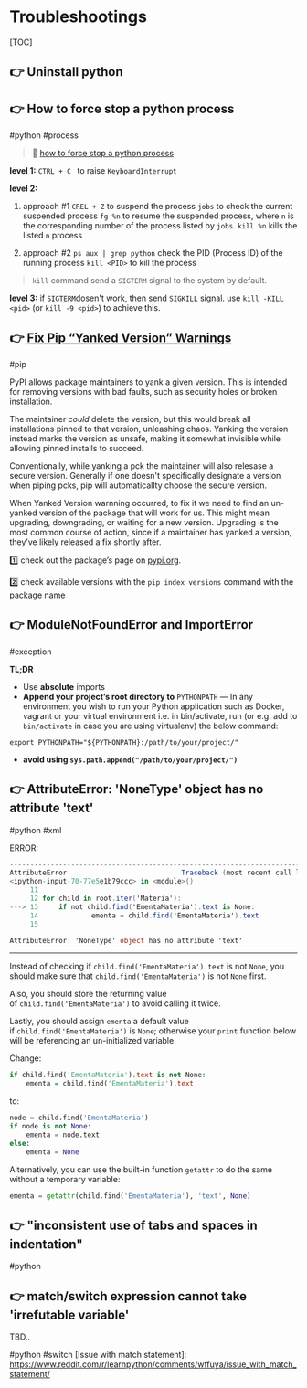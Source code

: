 # Troubleshootings

[TOC]



## 👉 Uninstall python


[Uninstall Python on Mac]: https://nektony.com/how-to/uninstall-python-on-mac



## 👉 How to force stop a python process
#python #process


> 🔗 [how to force stop a python process](https://stackoverflow.com/a/53211247/16542494)

**level 1:**
`CTRL + C `  to raise  `KeyboardInterrupt`

**level 2:**
1. approach #1
`CREL + Z` to suspend the process
`jobs` to check the current suspended process
`fg %n` to resume the suspended process, where `n` is the corresponding number of the process listed by `jobs`.
`kill %n` kills the listed `n` process

2.  approach #2
`ps aux | grep python` check the PID (Process ID) of the running process
`kill <PID>` to kill the process
> `kill` command send a `SIGTERM` signal to the system by default. 

**level 3:**
if `SIGTERM`dosen't work, then send `SIGKILL` signal.
use `kill -KILL <pid>` (or `kill -9 <pid>`) to achieve this. 



## 👉 [Fix Pip “Yanked Version” Warnings](https://adamj.eu/tech/2021/09/20/how-to-fix-pip-yanked-version-warnings/)
#pip


PyPI allows package maintainers to yank a given version. This is intended for removing versions with bad faults, such as security holes or broken installation.

The maintainer *could* delete the version, but this would break all installations pinned to that version, unleashing chaos. Yanking the version instead marks the version as unsafe, making it somewhat invisible while allowing pinned installs to succeed.

Conventionally, while yanking a pck the maintainer will also relesase a secure version. Generally if one doesn't specifically designate a version when piping pcks, pip will automaticallty choose the secure version.

When Yanked Version warnning occurred, to fix it we need to find an un-yanked version of the package that will work for us. This might mean upgrading, downgrading, or waiting for a new version. Upgrading is the most common course of action, since if a maintainer has yanked a version, they’ve likely released a fix shortly after.

1️⃣ check out the package’s page on [pypi.org](https://pypi.org/).

2️⃣ check available versions with the `pip index versions` command with the package name



## 👉 ModuleNotFoundError and ImportError
#exception


[How to Fix ModuleNotFoundError and ImportError]: https://towardsdatascience.com/how-to-fix-modulenotfounderror-and-importerror-248ce5b69b1c
[Relative imports - ModuleNotFoundError: No module named x]: https://stackoverflow.com/questions/43728431/relative-imports-modulenotfounderror-no-module-named-x

**TL;DR**
- Use **absolute** imports
- **Append your project’s root directory to** `PYTHONPATH` — In any environment you wish to run your Python application such as Docker, vagrant or your virtual environment i.e. in bin/activate, run (or e.g. add to `bin/activate` in case you are using virtualenv) the below command:
```
export PYTHONPATH="${PYTHONPATH}:/path/to/your/project/"
```

- **avoid using `sys.path.append("/path/to/your/project/")`**



## 👉 AttributeError: 'NoneType' object has no attribute 'text'
#python #xml 


ERROR:
```csharp
---------------------------------------------------------------------------
AttributeError                            Traceback (most recent call last)
<ipython-input-70-77e5e1b79ccc> in <module>()
     11 
     12 for child in root.iter('Materia'):
---> 13     if not child.find('EmentaMateria').text is None:
     14             ementa = child.find('EmentaMateria').text
     15 

AttributeError: 'NoneType' object has no attribute 'text'
```

---
Instead of checking if `child.find('EmentaMateria').text` is not `None`, you should make sure that `child.find('EmentaMateria')` is not `None` first.

Also, you should store the returning value of `child.find('EmentaMateria')` to avoid calling it twice.

Lastly, you should assign `ementa` a default value if `child.find('EmentaMateria')` is `None`; otherwise your `print` function below will be referencing an un-initialized variable.

Change:
```vhdl
if child.find('EmentaMateria').text is not None:
    ementa = child.find('EmentaMateria').text
```

to:
```python
node = child.find('EmentaMateria')
if node is not None:
    ementa = node.text
else:
    ementa = None
```

Alternatively, you can use the built-in function `getattr` to do the same without a temporary variable:
```python
ementa = getattr(child.find('EmentaMateria'), 'text', None)
```

[(Python) AttributeError: 'NoneType' object has no attribute 'text']: https://stackoverflow.com/questions/51664292/python-attributeerror-nonetype-object-has-no-attribute-text




## 👉 "inconsistent use of tabs and spaces in indentation" 
#python 


["inconsistent use of tabs and spaces in indentation" ]: https://stackoverflow.com/questions/5685406/inconsistent-use-of-tabs-and-spaces-in-indentation



## 👉 match/switch expression cannot take 'irrefutable variable'
TBD..


#python #switch
[Issue with match statement]: https://www.reddit.com/r/learnpython/comments/wffuya/issue_with_match_statement/